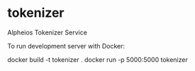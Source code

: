 # tokenizer

Alpheios Tokenizer Service


To run development server with Docker:

docker build -t tokenizer .
docker run -p 5000:5000 tokenizer


